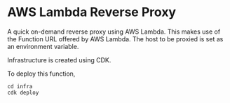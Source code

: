 # AWS Lambda Reverse Proxy
A quick on-demand reverse proxy using AWS Lambda.
This makes use of the Function URL offered by AWS Lambda.
The host to be proxied is set as an environment variable.

Infrastructure is created using CDK.

To deploy this function,

    cd infra
    cdk deploy
